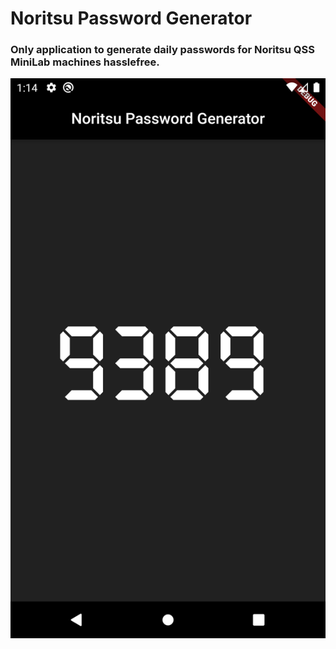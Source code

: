 # Noritsu Password Generator

### Only application to generate daily passwords for Noritsu QSS MiniLab machines hasslefree.

![](images/screenshot_1.png)